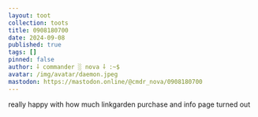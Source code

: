 ```yaml
---
layout: toot
collection: toots
title: 0908180700
date: 2024-09-08
published: true
tags: []
pinned: false
author: ⸸ commander ░ nova ⸸ :~$
avatar: /img/avatar/daemon.jpeg
mastodon: https://mastodon.online/@cmdr_nova/0908180700
---
```


really happy with how much linkgarden purchase and info page turned out
